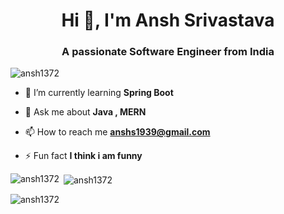 <h1 align="center">Hi 👋, I'm Ansh Srivastava</h1>
<h3 align="center">A passionate Software Engineer from India</h3>

<p align="left"> <img src="https://komarev.com/ghpvc/?username=ansh1372&label=Profile%20views&color=0e75b6&style=flat" alt="ansh1372" /> </p>

- 🌱 I’m currently learning **Spring Boot**

- 💬 Ask me about **Java , MERN**

- 📫 How to reach me **anshs1939@gmail.com**

- ⚡ Fun fact **I think i am funny**



<p><img align="left" src="https://github-readme-stats.vercel.app/api/top-langs?username=ansh1372&show_icons=true&theme=dark&locale=en&layout=compact" alt="ansh1372" /></p>

<p>&nbsp;<img align="center" src="https://github-readme-stats.vercel.app/api?username=ansh1372&show_icons=true&theme=dark&locale=en" alt="ansh1372" /></p>



<p><img align="center" src="https://github-readme-streak-stats.herokuapp.com/?user=ansh1372&theme=dark" alt="ansh1372" /></p>  
